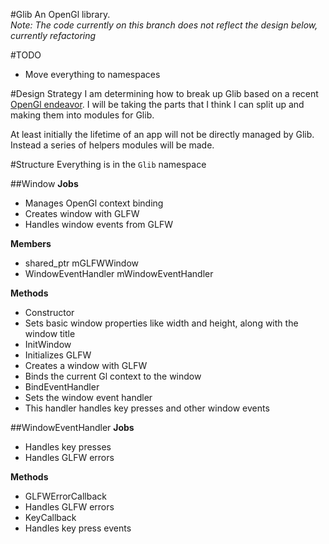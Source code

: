 #Glib
An OpenGl library.  
*Note: The code currently on this branch does not reflect the design below, currently refactoring*

#TODO
- Move everything to namespaces

#Design Strategy
I am determining how to break up Glib based on a recent [OpenGl endeavor](https://github.com/Noah-Huppert/HelloGl/). 
I will be taking the parts that I think I can split up and making them into modules for Glib.

At least initially the lifetime of an app will not be directly managed by Glib. Instead a series of helpers modules will
be made. 

#Structure
Everything is in the `Glib` namespace

##Window
**Jobs**  
- Manages OpenGl context binding
- Creates window with GLFW
- Handles window events from GLFW

**Members**
- shared_ptr<GLFWwindow> mGLFWWindow
- WindowEventHandler mWindowEventHandler

**Methods**
- Constructor
 - Sets basic window properties like width and height, along with the window title
- InitWindow
 - Initializes GLFW
 - Creates a window with GLFW
 - Binds the current Gl context to the window
- BindEventHandler
 - Sets the window event handler
  - This handler handles key presses and other window events

##WindowEventHandler
**Jobs**
- Handles key presses
- Handles GLFW errors

**Methods**
- GLFWErrorCallback
 - Handles GLFW errors
- KeyCallback
 - Handles key press events